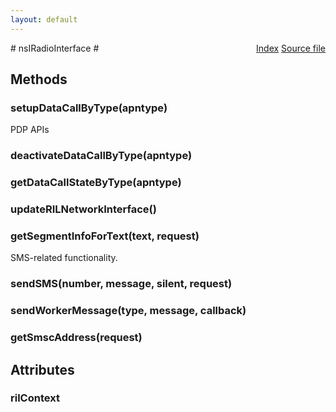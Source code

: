```yaml
---
layout: default
---
```

<div class='links' style='float:right'><a href="../index.html">Index</a>
<a href="http://dxr.mozilla.org/mozilla-central/source/dom/system/gonk/nsIRadioInterfaceLayer.idl">Source file</a>
</div>
# nsIRadioInterface #

## Methods ##

### setupDataCallByType(apntype) ###
  
PDP APIs  
  

### deactivateDataCallByType(apntype) ###

### getDataCallStateByType(apntype) ###

### updateRILNetworkInterface() ###

### getSegmentInfoForText(text, request) ###
  
SMS-related functionality.  
  

### sendSMS(number, message, silent, request) ###

### sendWorkerMessage(type, message, callback) ###

### getSmscAddress(request) ###

## Attributes ##

### rilContext ###
